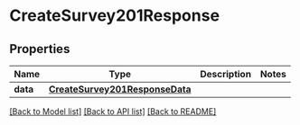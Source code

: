 # CreateSurvey201Response

## Properties
Name | Type | Description | Notes
------------ | ------------- | ------------- | -------------
**data** | [**CreateSurvey201ResponseData**](CreateSurvey201ResponseData.md) |  | 

[[Back to Model list]](../README.md#documentation-for-models) [[Back to API list]](../README.md#documentation-for-api-endpoints) [[Back to README]](../README.md)


